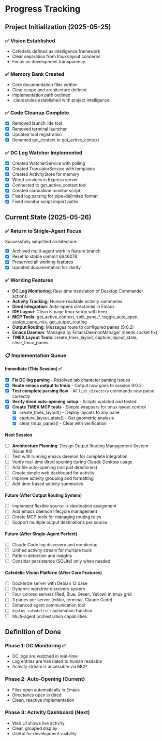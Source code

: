# Progress Tracking

## Project Initialization (2025-05-25)

### ✅ Vision Established
- Cafedelic defined as intelligence framework
- Clear separation from tmux/layout concerns
- Focus on development transparency

### ✅ Memory Bank Created
- Core documentation files written
- Clear scope and architecture defined
- Implementation path outlined
- .clauderules established with project intelligence

### ✅ Code Cleanup Complete
- [x] Removed launch_ide tool
- [x] Removed terminal launcher
- [x] Updated tool registration
- [x] Renamed get_context to get_active_context

### ✅ DC Log Watcher Implemented
- [x] Created WatcherService with polling
- [x] Created TranslatorService with templates
- [x] Created ActivityStore for memory
- [x] Wired services in Express server
- [x] Connected to get_active_context tool
- [x] Created standalone monitor script
- [x] Fixed log parsing for pipe-delimited format
- [x] Fixed monitor script import paths

## Current State (2025-05-26)

### ✅ Return to Single-Agent Focus
Successfully simplified architecture:
- [x] Archived multi-agent work in feature branch
- [x] Reset to stable commit 6646078
- [x] Preserved all working features
- [x] Updated documentation for clarity

### ✅ Working Features
- **DC Log Monitoring**: Real-time translation of Desktop Commander actions
- **Activity Tracking**: Human-readable activity summaries
- **Dired Integration**: Auto-opens directories in Emacs
- **IDE Layout**: Clean 5-pane tmux setup with tmex
- **MCP Tools**: get_active_context, split_pane_*, toggle_auto_open, assign_pane_role, get_output_routing
- **Output Routing**: Messages route to configured panes (9:0.2)
- **Emacs Daemon**: Managed by EmacsDaemonManager (needs socket fix)
- **TMEX Layout Tools**: create_tmex_layout, capture_layout_state, clear_tmux_panes

### 📋 Implementation Queue

#### Immediate (This Session) ✅
- [x] **Fix DC log parsing** - Resolved tab character parsing issues
- [x] **Route emacs output to tmux** - Output now goes to session 9:0.2
- [x] **Test complete parsing flow** - All `list_directory` commands now parse correctly
- [x] **Verify dired auto-opening setup** - Scripts updated and tested
- [x] **Create TMEX MCP tools** - Simple wrappers for tmux layout control
  - [x] create_tmex_layout() - Deploy layouts to any pane
  - [x] capture_layout_state() - Get geometric analysis
  - [x] clear_tmux_panes() - Clear with verification

#### Next Session
- [ ] **Architecture Planning**: Design Output Routing Management System (Issue #4)
- [ ] Test with running emacs daemon for complete integration
- [ ] Verify real-time dired opening during Claude Desktop usage
- [ ] Add file auto-opening (not just directories)
- [ ] Create simple web dashboard for activity
- [ ] Improve activity grouping and formatting
- [ ] Add time-based activity summaries

#### Future (After Output Routing System)
- [ ] Implement flexible source → destination assignment
- [ ] Add emacs daemon lifecycle management
- [ ] Create MCP tools for managing routing rules
- [ ] Support multiple output destinations per source

#### Future (After Single-Agent Perfect)
- [ ] Claude Code log discovery and monitoring
- [ ] Unified activity stream for multiple tools
- [ ] Pattern detection and insights
- [ ] Consider persistence (SQLite) only when needed

#### Cafedelic Vision Platform (After Core Features)
- [ ] Dockerize server with Debian 12 base
- [ ] Dynamic worktree discovery system
- [ ] Four colored servers (Red, Blue, Green, Yellow) in tmux grid
- [ ] 3 panes per server (editor, terminal, Claude Code)
- [ ] Enhanced agent communication tool
- [ ] `deploy_cafedelic()` automation function
- [ ] Multi-agent orchestration capabilities

## Definition of Done

### Phase 1: DC Monitoring ✅
- DC logs are watched in real-time
- Log entries are translated to human readable
- Activity stream is accessible via MCP

### Phase 2: Auto-Opening (Current)
- Files open automatically in Emacs
- Directories open in dired
- Clean, reactive implementation

### Phase 3: Activity Dashboard (Next)
- Web UI shows live activity
- Clear, grouped display
- Useful for development visibility
